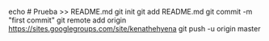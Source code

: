 echo # Prueba >> README.md
git init
git add README.md
git commit -m "first commit"
git remote add origin https://sites.googlegroups.com/site/kenathehyena
git push -u origin master
